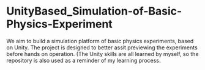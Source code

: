 # UnityBased_Simulation-of-Basic-Physics-Experiment
We aim to build a simulation platform of basic physics experiments, based on Unity. The project is designed to better assit previewing the experiments before hands on operation. (The Unity skills are all learned by myself, so the repository is also used as a reminder of my learning process.
